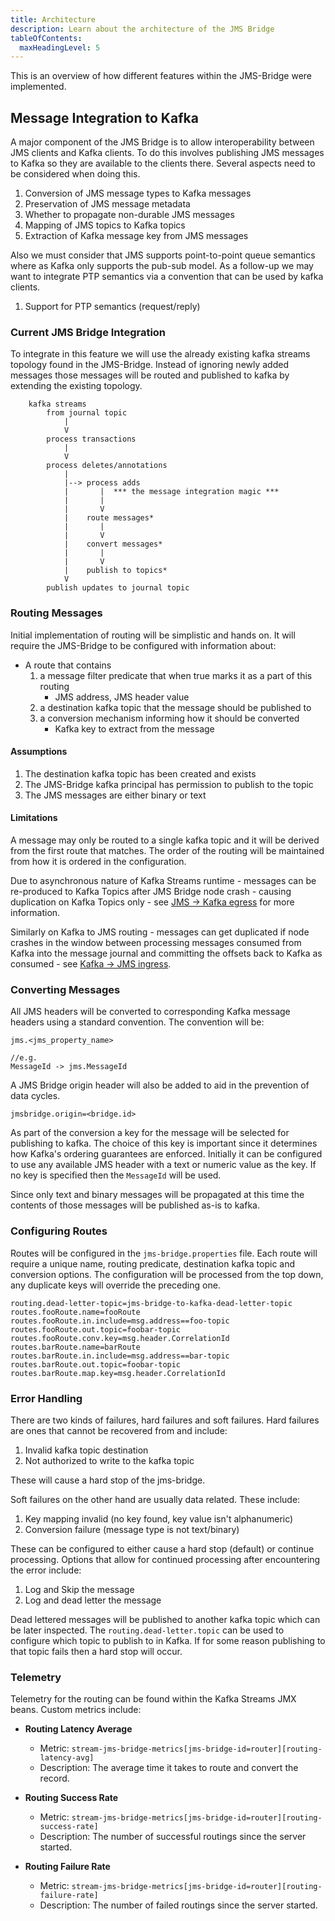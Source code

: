 ```yaml
---
title: Architecture
description: Learn about the architecture of the JMS Bridge
tableOfContents:
  maxHeadingLevel: 5
---
```


This is an overview of how different features within the JMS-Bridge were implemented.

## Message Integration to Kafka

A major component of the JMS Bridge is to allow interoperability between JMS clients and Kafka clients.
To do this involves publishing JMS messages to Kafka so they are available to the clients there.
Several aspects need to be considered when doing this.

1. Conversion of JMS message types to Kafka messages
2. Preservation of JMS message metadata
3. Whether to propagate non-durable JMS messages
4. Mapping of JMS topics to Kafka topics
5. Extraction of Kafka message key from JMS messages

Also we must consider that JMS supports point-to-point queue semantics where as Kafka only supports the pub-sub model.
As a follow-up we may want to integrate PTP semantics via a convention that can be used by kafka clients.

1. Support for PTP semantics (request/reply)

### Current JMS Bridge Integration

To integrate in this feature we will use the already existing kafka streams topology found in the JMS-Bridge.
Instead of ignoring newly added messages those messages will be routed and published to kafka by extending the existing
topology.

```plaintext
    kafka streams
        from journal topic
            |
            V
        process transactions
            |
            V
        process deletes/annotations
            |
            |--> process adds
            |       |  *** the message integration magic ***
            |       |
            |       V
            |    route messages*
            |       |
            |       V
            |    convert messages*
            |       |
            |       V
            |    publish to topics*
            V
        publish updates to journal topic
```

### Routing Messages

Initial implementation of routing will be simplistic and hands on.
It will require the JMS-Bridge to be configured with information about:

- A route that contains
    1. a message filter predicate that when true marks it as a part of this routing
        - JMS address, JMS header value
    2. a destination kafka topic that the message should be published to
    3. a conversion mechanism informing how it should be converted
        - Kafka key to extract from the message

#### Assumptions

1. The destination kafka topic has been created and exists
2. The JMS-Bridge kafka principal has permission to publish to the topic
3. The JMS messages are either binary or text

#### Limitations

A message may only be routed to a single kafka topic and it will be derived from the first route that matches.
The order of the routing will be maintained from how it is ordered in the configuration.

Due to asynchronous nature of Kafka Streams runtime - messages can be re-produced to Kafka Topics after JMS Bridge node crash - causing duplication on Kafka Topics only - see [JMS -> Kafka egress](concepts/jms_kafka_divert/) for more information.

Similarly on Kafka to JMS routing - messages can get duplicated if node crashes in the window between processing messages consumed from Kafka into the message journal and committing the offsets back to Kafka as consumed - see [Kafka -> JMS ingress](concepts/jms_kafka_divert/#kafka-topic-to-jms-destination-ingress---processing-on-crash-flow).

### Converting Messages

All JMS headers will be converted to corresponding Kafka message headers using a standard convention.
The convention will be:

```plaintext
jms.<jms_property_name>

//e.g.
MessageId -> jms.MessageId
```

A JMS Bridge origin header will also be added to aid in the prevention of data cycles.

```properties
jmsbridge.origin=<bridge.id>
```

As part of the conversion a key for the message will be selected for publishing to kafka.
The choice of this key is important since it determines how Kafka's ordering guarantees are enforced.
Initially it can be configured to use any available JMS header with a text or numeric value as the key.
If no key is specified then the `MessageId` will be used.

Since only text and binary messages will be propagated at this time the contents of those messages will be published
as-is to kafka.

### Configuring Routes

Routes will be configured in the `jms-bridge.properties` file.
Each route will require a unique name, routing predicate, destination kafka topic and conversion options.
The configuration will be processed from the top down, any duplicate keys will override the preceding one.

```properties
routing.dead-letter-topic=jms-bridge-to-kafka-dead-letter-topic
routes.fooRoute.name=fooRoute
routes.fooRoute.in.include=msg.address==foo-topic
routes.fooRoute.out.topic=foobar-topic
routes.fooRoute.conv.key=msg.header.CorrelationId
routes.barRoute.name=barRoute
routes.barRoute.in.include=msg.address==bar-topic
routes.barRoute.out.topic=foobar-topic
routes.barRoute.map.key=msg.header.CorrelationId
```

### Error Handling

There are two kinds of failures, hard failures and soft failures.
Hard failures are ones that cannot be recovered from and include:

1. Invalid kafka topic destination
2. Not authorized to write to the kafka topic

These will cause a hard stop of the jms-bridge.

Soft failures on the other hand are usually data related.
These include:

1. Key mapping invalid (no key found, key value isn't alphanumeric)
2. Conversion failure (message type is not text/binary)

These can be configured to either cause a hard stop (default) or continue processing.
Options that allow for continued processing after encountering the error include:

1. Log and Skip the message
2. Log and dead letter the message

Dead lettered messages will be published to another kafka topic which can be later inspected.
The `routing.dead-letter.topic` can be used to configure which topic to publish to in Kafka.
If for some reason publishing to that topic fails then a hard stop will occur.

### Telemetry

Telemetry for the routing can be found within the Kafka Streams JMX beans. Custom metrics include:

- **Routing Latency Average**
    - Metric: `stream-jms-bridge-metrics[jms-bridge-id=router][routing-latency-avg]`
    - Description: The average time it takes to route and convert the record.

- **Routing Success Rate**
    - Metric: `stream-jms-bridge-metrics[jms-bridge-id=router][routing-success-rate]`
    - Description: The number of successful routings since the server started.

- **Routing Failure Rate**
    - Metric: `stream-jms-bridge-metrics[jms-bridge-id=router][routing-failure-rate]`
    - Description: The number of failed routings since the server started.
